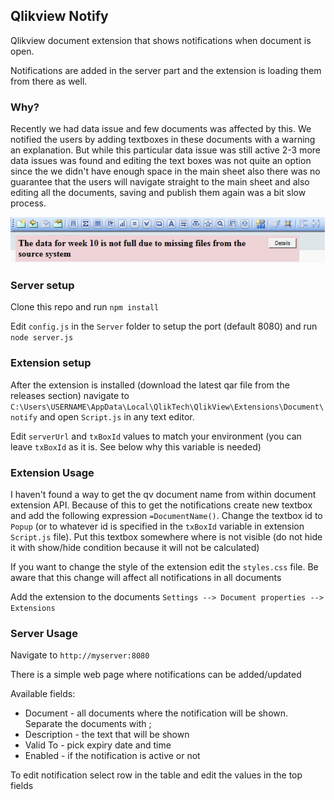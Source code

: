 ## Qlikview Notify

Qlikview document extension that shows notifications when document is open. 

Notifications are added in the server part and the extension is loading them from there as well.

### Why?

Recently we had data issue and few documents was affected by this. We notified the users by adding textboxes in these documents with a warning an explanation. But while this particular data issue was still active 2-3 more data issues was found and editing the text boxes was not quite an option since the we didn't have enough space in the main sheet also there was no guarantee that the users will navigate straight to the main sheet and also editing all the documents, saving and publish them again was a bit slow process.  

![screenshot](https://raw.githubusercontent.com/countnazgul/qlikview-notify-popup/master/Extension/screenshot.png)

### Server setup

Clone this repo and run `npm install`

Edit `config.js` in the `Server` folder to setup the port (default 8080) and run `node server.js`

### Extension setup

After the extension is installed (download the latest qar file from the releases section) navigate to `C:\Users\USERNAME\AppData\Local\QlikTech\QlikView\Extensions\Document\notify` and open `Script.js` in any text editor. 

Edit `serverUrl` and `txBoxId` values to match your environment (you can leave `txBoxId` as it is. See below why this variable is needed)

### Extension Usage

I haven't found a way to get the qv document name from within document extension API. Because of this to get the notifications create new textbox and add the following expression `=DocumentName()`. Change the textbox id to `Popup` (or to whatever id is specified in the `txBoxId` variable in extension `Script.js` file). Put this textbox somewhere where is not visible (do not hide it with show/hide condition because it will not be calculated)

If you want to change the style of the extension edit the `styles.css` file. Be aware that this change will affect all notifications in all documents

Add the extension to the documents `Settings --> Document properties --> Extensions`

### Server Usage

Navigate to `http://myserver:8080`

There is a simple web page where notifications can be added/updated

Available fields:
  * Document - all documents where the notification will be shown. Separate the documents with ;
  * Description - the text that will be shown
  * Valid To - pick expiry date and time
  * Enabled - if the notification is active or not
 
To edit notification select row in the table and edit the values in the top fields
